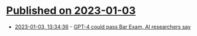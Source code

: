 # [Published on 2023-01-03](index.md)

* [2023-01-03, 13:34:36](https://news.ycombinator.com/item?id=34231083) - [GPT-4 could pass Bar Exam, AI researchers say](https://the-decoder.com/gpt-4-could-pass-bar-exam-ai-researchers-say/)

